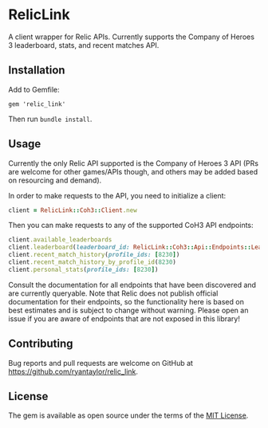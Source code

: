 # RelicLink

A client wrapper for Relic APIs. Currently supports the Company of Heroes 3 leaderboard, stats, and recent matches API.

## Installation

Add to Gemfile:
```
gem 'relic_link'
```
Then run `bundle install`.


## Usage

Currently the only Relic API supported is the Company of Heroes 3 API (PRs are welcome for other games/APIs though, and others may be added based on resourcing and demand).

In order to make requests to the API, you need to initialize a client:
```ruby
client = RelicLink::Coh3::Client.new
```
Then you can make requests to any of the supported CoH3 API endpoints:
```ruby
client.available_leaderboards
client.leaderboard(leaderboard_id: RelicLink::Coh3::Api::Endpoints::Leaderboards::Ids::AMERICAN_1V1)
client.recent_match_history(profile_ids: [8230])
client.recent_match_history_by_profile_id(8230)
client.personal_stats(profile_ids: [8230])
```
Consult the documentation for all endpoints that have been discovered and are currently queryable. Note that Relic does not publish official documentation for their endpoints, so the functionality here is based on best estimates and is subject to change without warning. Please open an issue if you are aware of endpoints that are not exposed in this library!

## Contributing

Bug reports and pull requests are welcome on GitHub at https://github.com/ryantaylor/relic_link.

## License

The gem is available as open source under the terms of the [MIT License](https://opensource.org/licenses/MIT).
